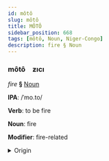 ```yaml
---
id: môtô
slug: môtô
title: MÔTÔ
sidebar_position: 668
tags: [môtô, Noun, Niger-Congo]
description: fire § Noun
---
```


### môtô&emsp;<span kind="abugida">ƶıcı</span>

*fire* **§** [Noun](../../tags/Noun)

**IPA**: /ˈmo.to/

**Verb**: to be fire

**Noun**: fire

**Modifier**: fire-related

<details>
    <summary>Origin</summary>
    Chichewa/Mwani/Ngungwel/Shona/Swahili moto /ˈmó.to/<br/>
    <em>Niger-Congo Language Family</em>
</details>